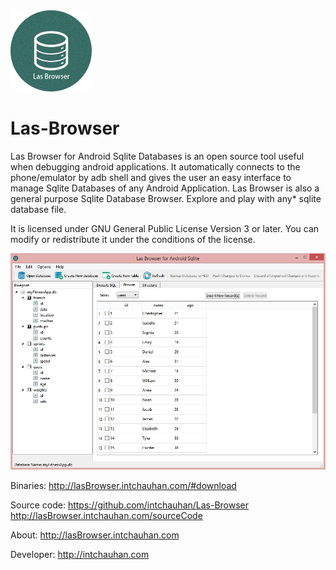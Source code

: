 <img src="https://raw.githubusercontent.com/intchauhan/Las-Browser/master/Extras/lasbrowserico_256x256.png" width="130px" height="130px" />

Las-Browser
===========

Las Browser for Android Sqlite Databases is an open source tool useful when debugging android applications. It automatically connects to the phone/emulator by adb shell and gives the user an easy interface to manage Sqlite Databases of any Android Application.
Las Browser is also a general purpose Sqlite Database Browser. Explore and play with any* sqlite database file.

It is licensed under GNU General Public License Version 3 or later. You can modify or redistribute it under the conditions of the license.

![ScreenShot](https://raw.githubusercontent.com/intchauhan/Las-Browser/master/Extras/screenshot.jpg)

Binaries: http://lasBrowser.intchauhan.com/#download

Source code: 
https://github.com/intchauhan/Las-Browser
http://lasBrowser.intchauhan.com/sourceCode

About: http://lasBrowser.intchauhan.com

Developer: http://intchauhan.com
